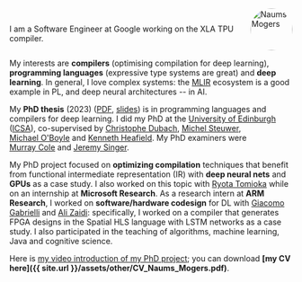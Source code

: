 <div style="display: flex; column-gap: 1em; margin-bottom: 1em">
    <span style="display: inline-block; margin-top: auto; margin-bottom: auto;">
        <p class="lead" style="margin-block-end: 0">I am a <span style="white-space:nowrap;">Software Engineer</span> at Google working on the XLA TPU compiler.</p>
    </span>
    <span style="display: contents">
        <img src="{{site.url}}/assets/images/me.png" alt="Naums Mogers" height="75" width="75"
            style="border-radius: 50px;">
    </span>
</div>

My interests are **compilers** (optimising compilation for deep learning), **programming languages** (expressive type systems are great) and **deep learning**.
In general, I love complex systems: the [MLIR](https://mlir.llvm.org/) ecosystem is a good example in PL, and deep neural architectures -- in AI.

My **PhD thesis** (2023) ([PDF](https://naumsmogers.me/assets/other/doctoral_thesis_mogers.pdf), [slides](https://naumsmogers.me/assets/other/viva_intro.pdf)) is in programming languages and compilers for deep learning.
I did my PhD at the <span style="white-space:nowrap;">[University of Edinburgh](https://www.ed.ac.uk/)</span> ([ICSA](https://web.inf.ed.ac.uk/icsa/)), co-supervised by <span style="white-space:nowrap;">[Christophe Dubach](https://cdubach.bitbucket.io/)</span>, <span style="white-space:nowrap;">[Michel Steuwer](https://michel.steuwer.info/)</span>, <span style="white-space:nowrap;">[Michael O'Boyle](http://www.dcs.ed.ac.uk/home/mob/)</span> and <span style="white-space:nowrap;">[Kenneth Heafield](https://kheafield.com/)</span>.
My PhD examiners were <span style="white-space:nowrap;">[Murray Cole](https://www.ed.ac.uk/profile/murray-cole)</span> and <span style="white-space:nowrap;">[Jeremy Singer](https://www.dcs.gla.ac.uk/~jsinger/)</span>.

My PhD project focused on **optimizing compilation** techniques that benefit from functional intermediate representation (IR) with **deep neural nets** and **GPUs** as a case study. I also worked on this topic with [Ryota Tomioka](https://www.microsoft.com/en-us/research/people/ryoto/) while on an internship at **Microsoft Research**. As a research intern at **ARM Research**, I worked on **software/hardware codesign** for DL with [Giacomo Gabrielli](https://www.linkedin.com/in/giacomogabrielli/) and [Ali Zaidi](https://www.linkedin.com/in/alimustafazaidi/): specifically, I worked on a compiler that generates FPGA designs in the Spatial HLS language with LSTM networks as a case study. I also participated in the teaching of algorithms, machine learning, Java and cognitive science.

Here is [my video introduction of my PhD project](https://youtu.be/P3usgDJjAIU); you can download **[my CV here]({{ site.url }}/assets/other/CV_Naums_Mogers.pdf)**.
